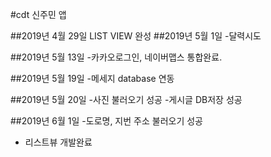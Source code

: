 #cdt 신주민 앱


##2019년 4월 29일
LIST VIEW 완성
##2019년 5월 1일
-달력시도

##2019년 5월 13일
-카카오로그인, 네이버맵스 통합완료.

##2019년 5월 19일
-메세지 database 연동

##2019년 5월 20일
-사진 불러오기 성공
-게시글 DB저장 성공

##2019년 6월 1일 
-도로명, 지번 주소 불러오기 성공
- 리스트뷰 개발완료
